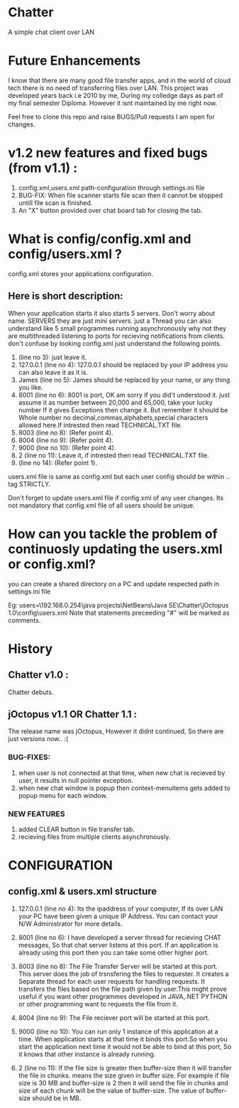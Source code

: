 # Chatter
A simple chat client over LAN

# Future Enhancements
I know that there are many good file transfer apps, and in the world of cloud tech there is no need of transferring files over LAN. 
This project was developed years back i.e 2010 by me, During my colledge days as part of my final semester Diploma. However it isnt maintained
by me right now.

Feel free to clone this repo and raise BUGS/Pull requests I am open for changes.

# v1.2 new features and fixed bugs (from v1.1) :
1. config.xml,users.xml path-configuration through settings.ini file
2. BUG-FIX:
   When file scanner starts file scan then it cannot be stopped
   untill file scan is finished.
3. An "X" button provided over chat board tab for closing the tab.

# What is config/config.xml and config/users.xml ?
config.xml stores your applications configuration.

## Here is short description:
When your application starts it also starts 5 servers. Don't worry about name. SERVERS they are just mini servers. just a Thread you can also understand like
5 small programmes running asynchronously why not they are multithreaded listening to ports for recieving notifications from clients.
don't confuse by looking config.xml just understand the following points.

1. <user> (line no 3):
   just leave it.
2. <ip-address>127.0.0.1</ip-address> (line no 4):
   127.0.0.1 should be replaced by your IP address you can also leave
   it as it is.
3. <user-name>James</user-name> (line no 5):
   James should be replaced by your name, or any thing you like.
4. <server-port>8001</server-port> (line no 6):
   8001 is port, OK am sorry if you did't understood it.
   just assume it as number between 20,000 and 65,000, take your lucky number
   If it gives Exceptions then change it. But remember it should be Whole number
   no decimal,commas,alphabets,special characters allowed here.If intrested then read TECHNICAL.TXT file.
5. <filetransfer-server-port>8003</filetransfer-server-port> (line no 8):
   (Refer point 4).
6. <filerecieve-server-port>8004</filerecieve-server-port> (line no 9):
   (Refer point 4).
7. <instance-port>9000</instance-port> (line no 10):
   (Refer point 4).
8. <buffer-size>2</buffer-size> (line no 11):
    Leave it, if intrested then read TECHNICAL.TXT file.
9. </user> (line no 14):
   (Refer point 1).

users.xml file is same as config.xml but each user config should be within
<users>..</users> tag STRICTLY.

Don't forget to update users.xml file if config.xml of any user changes. Its not mandatory that config.xml file of all users should be unique.



# How can you tackle the problem of continuosly updating the users.xml or config.xml?
you can create a shared directory on a PC and update respected path in settings.ini file

Eg:
users=\\192.168.0.254\\java projects\\NetBeans\\Java SE\\Chatter\\jOctopus 1.0\\config\\users.xml
Note that statements preceeding "#" will be marked as comments.

# History
## Chatter v1.0 :
Chatter debuts.


## jOctopus v1.1 OR Chatter 1.1  :
The release name was jOctopus, However it didnt continued, So there are just versions now.. :(
### BUG-FIXES:
1. when user is not connected at that time, when new chat
   is recieved by user, it results in null pointer exception.
2. when new chat window is popup then context-menuitems gets added to popup
   menu for each window.
### NEW FEATURES
1. added CLEAR button in file transfer tab.
2. recieving files from multiple clients asynchronously.

# CONFIGURATION 
## config.xml & users.xml structure


1. <ip-address>127.0.0.1</ip-address> (line no 4):
Its the ipaddress of your computer, If its over LAN your PC have been given
a unique IP Address. You can contact your N/W Administrator for more details.


2. <server-port>8001</server-port> (line no 6):
I have developed a server thread for recieving CHAT messages, So that chat server
listens at this port. If an application is already using this port then you can
take some other higher port.

4. <filetransfer-server-port>8003</filetransfer-server-port> (line no 8):
The File Transfer Server will be started at this port. This server does the job of
trsnsfering the files to requester. It creates a Separate thread for each user
requests for handling requests. It transfers the files based on the file path given
by user.This might prove useful if you want other programmes developed in JAVA,.NET
PYTHON or other programming want to requests the file from it.


5. <filerecieve-server-port>8004</filerecieve-server-port> (line no 9):
The File reciever port will be started at this port.


6. <instance-port>9000</instance-port> (line no 10):
You can run only 1 instance of this application at a time. When application
starts at that time it binds this port.So when you start the application next time it would
not be able to bind at this port, So it knows that other instance is already running.



7. <buffer-size>2</buffer-size> (line no 11):
If the file size is greater then buffer-size then it will transfer the file in chunks.
means the size given in buffer size. For example if file size is 30 MB and buffer-size is 2
then it will send the file in chunks and size of each chunk will be the value of buffer-size.
The value of buffer-size should be in MB.
